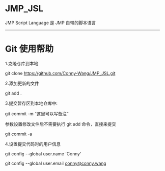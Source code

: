 # JMP_JSL
JMP Script Language 是 JMP 自带的脚本语言

------

# Git 使用帮助

1.克隆仓库到本地

git clone https://github.com/Conny-Wang/JMP_JSL.git

2.添加更新的文件

git add .

3.提交暂存区到本地仓库中:

git  commit -m “这里可以写备注”

参数设置修改文件后不需要执行 git add 命令，直接来提交

 git commit -a 

4.设置提交代码时的用户信息

git config --global user.name 'Conny'

git config --global user.email conny@conny.wang

